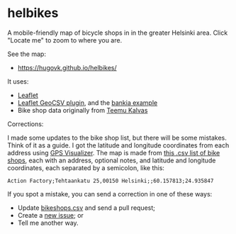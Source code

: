 helbikes
========

A mobile-friendly map of bicycle shops in  in the greater Helsinki area. Click "Locate me" to zoom to where you are.

See the map:

 * https://hugovk.github.io/helbikes/

It uses:

 * [Leaflet](http://leafletjs.com)
 * [Leaflet GeoCSV plugin](https://github.com/joker-x/Leaflet.geoCSV), and the [bankia example](https://github.com/joker-x/Leaflet.geoCSV/tree/master/example)
 * Bike shop data originally from [Teemu Kalvas](http://www.s2.org/~chery/sport/cycling/bicycle-shops-greater-helsinki)

Corrections:

I made some updates to the bike shop list, but there will be some mistakes. Think of it as a guide. 
I got the latitude and longitude coordinates from each address using [GPS Visualizer](http://www.gpsvisualizer.com/geocoding.html). 
The map is made from [this .csv list of bike shops](https://github.com/hugovk/helbikes/blob/master/helbikes/bikeshops.csv), 
each with an address, optional notes, and latitude and longitude coordinates, each separated by a semicolon, like this:

    Action Factory;Tehtaankatu 25,00150 Helsinki;;60.157813;24.935847

If you spot a mistake, you can send a correction in one of these ways:

 * Update [bikeshops.csv](https://github.com/hugovk/helbikes/blob/master/helbikes/bikeshops.csv) and send a pull request;
 * Create a [new issue](https://github.com/hugovk/helbikes/issues); or
 * Tell me another way.
